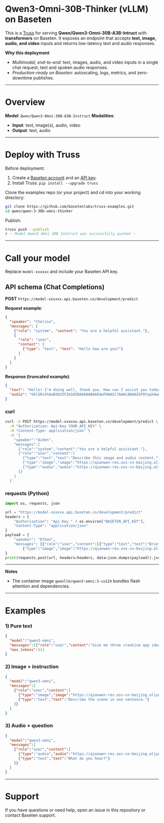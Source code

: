 # Qwen3-Omni-30B-Thinker (vLLM) on Baseten

This is a [Truss](https://truss.baseten.co/) for serving **Qwen/Qwen3-Omni-30B-A3B-Intruct** with **transformers** on Baseten. It exposes an endpoint that accepts **text, image, audio, and video** inputs and returns low-latency text and audio responses.

**Why this deployment**

* *Multimodal, end-to-end*: text, images, audio, and video inputs in a single chat request; text and spoken audio responses.
* *Production-ready on Baseten*: autoscaling, logs, metrics, and zero-downtime publishes.

---

# Overview

**Model**: `Qwen/Qwen3-Omni-30B-A3B-Instruct`
**Modalities**:

* **Input**: text, image(s), audio, video
* **Output**: text, audio

---

# Deploy with Truss

Before deployment:

1. Create a [Baseten account](https://app.baseten.co/signup) and an [API key](https://app.baseten.co/settings/account/api_keys).
2. Install Truss: `pip install --upgrade truss`

Clone the examples repo (or your project) and cd into your working directory:

```sh
git clone https://github.com/basetenlabs/truss-examples.git
cd qwen/qwen-3-30b-omni-thinker
```

Publish:

```sh
truss push --publish
# ✨ Model Qwen3 Omni 30B Instruct was successfully pushed ✨
```

---

# Call your model

Replace `model-xxxxxx` and include your Baseten API key.

## API schema (Chat Completions)

**POST** `https://model-xxxxxx.api.baseten.co/development/predict`

**Request example**:

```json
{
  "speaker": "Chelsie",
  "messages": [
    {"role": "system", "content": "You are a helpful assistant."},
    {
      "role": "user",
      "content": [
        {"type": "text", "text": "Hello how are you?"}
      ]
    }
  ]
}
```

**Response (truncated example)**:

```json
{
  "text": "Hello! I'm doing well, thank you. How can I assist you today?",
  "audio": "UklGRs5hAwBXQVZFZm10IBAAAAABAAEAwF0AAIC7AAACABAAZGF0YaphAwAE..."
}
```

### curl

```bash
curl -X POST https://model-xxxxxx.api.baseten.co/development/predict \
  -H "Authorization: Api-Key YOUR_API_KEY" \
  -H "Content-Type: application/json" \
  -d '{
    "speaker":"Aiden",
    "messages":[
      {"role":"system","content":"You are a helpful assistant."},
      {"role":"user","content":[
        {"type":"text","text":"Describe this image and audio content."},
        {"type":"image","image":"https://qianwen-res.oss-cn-beijing.aliyuncs.com/Qwen3-Omni/demo/cars.jpg"},
        {"type":"audio","audio":"https://qianwen-res.oss-cn-beijing.aliyuncs.com/Qwen3-Omni/demo/cough.wav"}
      ]}
    ]
  }'
```

### requests (Python)

```python
import os, requests, json

url = "https://model-xxxxxx.api.baseten.co/development/predict"
headers = {
    "Authorization": "Api-Key " + os.environ["BASETEN_API_KEY"],
    "Content-Type": "application/json"
}
payload = {
    "speaker": "Ethan",
    "messages": [{"role":"user","content":[{"type":"text","text":"Briefly describe the image."},
        {"type":"image","image":"https://qianwen-res.oss-cn-beijing.aliyuncs.com/Qwen3-Omni/demo/cars.jpg"}]}]
}
print(requests.post(url, headers=headers, data=json.dumps(payload)).json())
```

---

**Notes**

* The container image `qwenllm/qwen3-omni:3-cu124` bundles flash attention and dependencies.

---

# Examples

### 1) Pure text

```json
{
  "model":"qwen3-omni",
  "messages":[{"role":"user","content":"Give me three creative app ideas for teachers."}],
  "max_tokens":512
}
```

### 2) Image + instruction

```json
{
  "model":"qwen3-omni",
  "messages":[
    {"role":"user","content":[
      {"type":"image","image":"https://qianwen-res.oss-cn-beijing.aliyuncs.com/Qwen3-Omni/demo/cars.jpg"},
      {"type":"text","text":"Describe the scene in one sentence."}
    ]}
  ]
}
```

### 3) Audio + question

```json
{
  "model":"qwen3-omni",
  "messages":[
    {"role":"user","content":[
      {"type":"audio","audio":"https://qianwen-res.oss-cn-beijing.aliyuncs.com/Qwen3-Omni/demo/cough.wav"},
      {"type":"text","text":"What do you hear?"}
    ]}
  ]
}
```

---

# Support

If you have questions or need help, open an issue in this repository or contact Baseten support.
